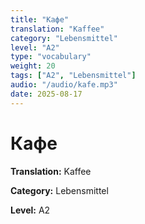 ```yaml
---
title: "Кафе"
translation: "Kaffee"
category: "Lebensmittel"
level: "A2"
type: "vocabulary"
weight: 20
tags: ["A2", "Lebensmittel"]
audio: "/audio/kafe.mp3"
date: 2025-08-17
---
```


# Кафе

**Translation:** Kaffee

**Category:** Lebensmittel

**Level:** A2

